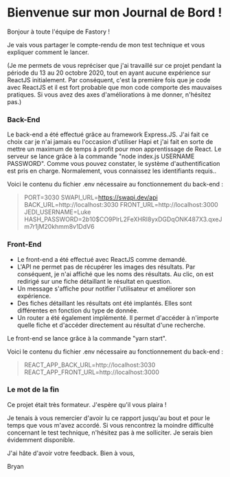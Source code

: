 # Bienvenue sur mon Journal de Bord !

Bonjour à toute l'équipe de Fastory !

Je vais vous partager le compte-rendu de mon test technique et vous expliquer comment le lancer.

(Je me permets de vous repréciser que j'ai travaillé sur ce projet pendant la période du 13 au 20 octobre 2020, tout en ayant aucune expérience sur ReactJS initialement. Par conséquent, c'est la première fois que je code avec ReactJS et il est fort probable que mon code comporte des mauvaises pratiques. Si vous avez des axes d'améliorations à me donner, n'hésitez pas.)

### Back-End

Le back-end a été effectué grâce au framework Express.JS. J'ai fait ce choix car je n'ai jamais eu l'occasion d'utiliser Hapi et j'ai fait en sorte de mettre un maximum de temps à profit pour mon apprentissage de React.
Le serveur se lance grâce à la commande "node index.js USERNAME PASSWORD". 
Comme vous pouvez constater, le système d'authentification est pris en charge. Normalement, vous connaissez les identifiants requis..

Voici le contenu du fichier .env nécessaire au fonctionnement du back-end :

> PORT=3030
SWAPI_URL=https://swapi.dev/api
BACK_URL=http://localhost:3030
FRONT_URL=http://localhost:3000
JEDI_USERNAME=Luke
HASH_PASSWORD=$2b$10$CO9PlrL2FeXHRI8yxDGDqONK487X3.qxeJm7r1jM20khmm8v1DdV6

### Front-End

- Le front-end a été effectué avec ReactJS comme demandé.
- L'API ne permet pas de récupérer les images des résultats. Par conséquent, je n'ai affiché que les noms des résultats. Au clic, on est redirigé sur une fiche détaillant le résultat en question.
- Un message s'affiche pour notifier l'utilisateur et améliorer son expérience.
- Des fiches détaillant les résultats ont été implantés. Elles sont différentes en fonction du type de donnée.
- Un router a été également implémenté. Il permet d'accéder à n'importe quelle fiche et d'accéder directement au résultat d'une recherche.

Le front-end se lance grâce à la commande "yarn start".

Voici le contenu du fichier .env nécessaire au fonctionnement du back-end :

> REACT_APP_BACK_URL=http://localhost:3030
REACT_APP_FRONT_URL=http://localhost:3000

### Le mot de la fin

Ce projet était très formateur. J'espère qu'il vous plaira !

Je tenais à vous remercier d'avoir lu ce rapport jusqu'au bout et pour le temps que vous m'avez accordé. Si vous rencontrez la moindre difficulté concernant le test technique, n'hésitez pas à me solliciter. Je serais bien évidemment disponible.

J'ai hâte d'avoir votre feedback. Bien à vous,

Bryan